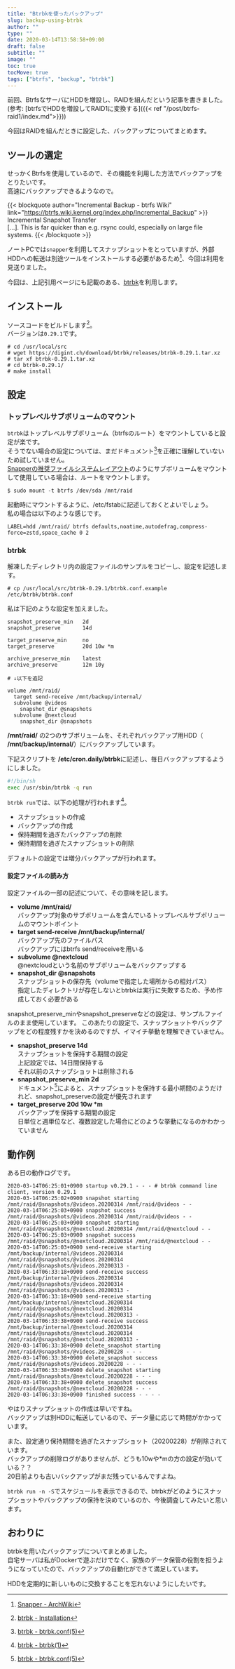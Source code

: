 ```yaml
---
title: "Btrbkを使ったバックアップ"
slug: backup-using-btrbk
author: ""
type: ""
date: 2020-03-14T13:58:58+09:00
draft: false
subtitle: ""
image: ""
toc: true
tocMove: true
tags: ["btrfs", "backup", "btrbk"]
---
```


前回、BtrfsなサーバにHDDを増設し、RAIDを組んだという記事を書きました。  
(参考: [btrfsでHDDを増設してRAID1に変換する]({{< ref "/post/btrfs-raid1/index.md">}}))  

今回はRAIDを組んだときに設定した、バックアップについてまとめます。

## ツールの選定

せっかくBtrfsを使用しているので、その機能を利用した方法でバックアップをとりたいです。  
高速にバックアップできるようなので。  

{{< blockquote author="Incremental Backup - btrfs Wiki" link="https://btrfs.wiki.kernel.org/index.php/Incremental_Backup" >}}
Incremental Snapshot Transfer<br>
 [...]. This is far quicker than e.g. rsync could, especially on large file systems.
{{< /blockquote >}}

ノートPCでは`snapper`を利用してスナップショットをとっていますが、外部HDDへの転送は別途ツールをインストールする必要があるため[^1]、今回は利用を見送りました。  
[^1]: [Snapper - ArchWiki](https://wiki.archlinux.jp/index.php/Snapper#.E5.A4.96.E9.83.A8.E3.83.89.E3.83.A9.E3.82.A4.E3.83.96.E3.81.AB.E5.B7.AE.E5.88.86.E3.83.90.E3.83.83.E3.82.AF.E3.82.A2.E3.83.83.E3.83.97)

今回は、上記引用ページにも記載のある、[btrbk](https://digint.ch/btrbk/)を利用します。  

## インストール

ソースコードをビルドします[^2]。  
バージョンは`0.29.1`です。  

[^2]: [btrbk - Installation](https://digint.ch/btrbk/doc/install.html)

```
# cd /usr/local/src
# wget https://digint.ch/download/btrbk/releases/btrbk-0.29.1.tar.xz
# tar xf btrbk-0.29.1.tar.xz
# cd btrbk-0.29.1/
# make install
```

## 設定

### トップレベルサブボリュームのマウント

`btrbk`はトップレベルサブボリューム（btrfsのルート）をマウントしていると設定が楽です。  
そうでない場合の設定については、まだドキュメント[^3]を正確に理解していないため試していません。  
[Snapperの推奨ファイルシステムレイアウト](https://wiki.archlinux.jp/index.php/Snapper#.E6.8E.A8.E5.A5.A8.E3.83.95.E3.82.A1.E3.82.A4.E3.83.AB.E3.82.B7.E3.82.B9.E3.83.86.E3.83.A0.E3.83.AC.E3.82.A4.E3.82.A2.E3.82.A6.E3.83.88)のようにサブボリュームをマウントして使用している場合は、ルートをマウントします。  

```
$ sudo mount -t btrfs /dev/sda /mnt/raid
```

起動時にマウントするように、/etc/fstabに記述しておくとよいでしょう。  
私の場合は以下のような感じです。  

```
LABEL=hdd /mnt/raid/ btrfs defaults,noatime,autodefrag,compress-force=zstd,space_cache 0 2
```

[^3]: [btrbk - btrbk.conf(5)](https://digint.ch/btrbk/doc/btrbk.conf.5.html)  

### btrbk

解凍したディレクトリ内の設定ファイルのサンプルをコピーし、設定を記述します。  

```
# cp /usr/local/src/btrbk-0.29.1/btrbk.conf.example /etc/btrbk/btrbk.conf
```

私は下記のような設定を加えました。

```
snapshot_preserve_min   2d
snapshot_preserve       14d

target_preserve_min     no
target_preserve         20d 10w *m

archive_preserve_min    latest
archive_preserve        12m 10y

# ↓以下を追記

volume /mnt/raid/
  target send-receive /mnt/backup/internal/
  subvolume @videos
    snapshot_dir @snapshots
  subvolume @nextcloud
    snapshot_dir @snapshots
```

**/mnt/raid/** の2つのサブボリュームを、それぞれバックアップ用HDD（ **/mnt/backup/internal/**）にバックアップしています。  

下記スクリプトを **/etc/cron.daily/btrbk**に記述し、毎日バックアップするようにしました。  

```bash
#!/bin/sh
exec /usr/sbin/btrbk -q run
```

`btrbk run`では、以下の処理が行われます[^4]。  
- スナップショットの作成
- バックアップの作成
- 保持期間を過ぎたバックアップの削除
- 保持期間を過ぎたスナップショットの削除

デフォルトの設定では増分バックアップが行われます。  

[^4]: [btrbk - btrbk(1)](https://digint.ch/btrbk/doc/btrbk.1.html)  

#### 設定ファイルの読み方

設定ファイルの一部の記述について、その意味を記します。  

- **volume /mnt/raid/**  
  バックアップ対象のサブボリュームを含んでいるトップレベルサブボリュームのマウントポイント
- **target send-receive /mnt/backup/internal/**  
  バックアップ先のファイルパス  
  バックアップにはbtrfs send/receiveを用いる  
- **subvolume @nextcloud**  
  @nextcloudという名前のサブボリュームをバックアップする  
- **snapshot_dir @snapshots**  
  スナップショットの保存先（volumeで指定した場所からの相対パス）  
  指定したディレクトリが存在しないとbtrbkは実行に失敗するため、予め作成しておく必要がある  

snapshot_preserve_minやsnapshot_preserveなどの設定は、サンプルファイルのまま使用しています。 
このあたりの設定で、スナップショットやバックアップをどの程度残すかを決めるのですが、イマイチ挙動を理解できていません。  

- **snapshot_preserve 14d**  
  スナップショットを保持する期間の設定  
  上記設定では、14日間保持する  
  それ以前のスナップショットは削除される  
- **snapshot_preserve_min 2d**  
  ドキュメント[^3]によると、スナップショットを保持する最小期間のようだけれど、snapshot_preserveの設定が優先されます  
- **target_preserve 20d 10w \*m**  
  バックアップを保持する期間の設定  
  日単位と週単位など、複数設定した場合にどのような挙動になるのかわかっていません  

## 動作例

ある日の動作ログです。

```
2020-03-14T06:25:01+0900 startup v0.29.1 - - - # btrbk command line client, version 0.29.1
2020-03-14T06:25:02+0900 snapshot starting /mnt/raid/@snapshots/@videos.20200314 /mnt/raid/@videos - -
2020-03-14T06:25:03+0900 snapshot success /mnt/raid/@snapshots/@videos.20200314 /mnt/raid/@videos - -
2020-03-14T06:25:03+0900 snapshot starting /mnt/raid/@snapshots/@nextcloud.20200314 /mnt/raid/@nextcloud - -
2020-03-14T06:25:03+0900 snapshot success /mnt/raid/@snapshots/@nextcloud.20200314 /mnt/raid/@nextcloud - -
2020-03-14T06:25:03+0900 send-receive starting /mnt/backup/internal/@videos.20200314 /mnt/raid/@snapshots/@videos.20200314 /mnt/raid/@snapshots/@videos.20200313 -
2020-03-14T06:33:18+0900 send-receive success /mnt/backup/internal/@videos.20200314 /mnt/raid/@snapshots/@videos.20200314 /mnt/raid/@snapshots/@videos.20200313 -
2020-03-14T06:33:18+0900 send-receive starting /mnt/backup/internal/@nextcloud.20200314 /mnt/raid/@snapshots/@nextcloud.20200314 /mnt/raid/@snapshots/@nextcloud.20200313 -
2020-03-14T06:33:38+0900 send-receive success /mnt/backup/internal/@nextcloud.20200314 /mnt/raid/@snapshots/@nextcloud.20200314 /mnt/raid/@snapshots/@nextcloud.20200313 -
2020-03-14T06:33:38+0900 delete_snapshot starting /mnt/raid/@snapshots/@videos.20200228 - - -
2020-03-14T06:33:38+0900 delete_snapshot success /mnt/raid/@snapshots/@videos.20200228 - - -
2020-03-14T06:33:38+0900 delete_snapshot starting /mnt/raid/@snapshots/@nextcloud.20200228 - - -
2020-03-14T06:33:38+0900 delete_snapshot success /mnt/raid/@snapshots/@nextcloud.20200228 - - -
2020-03-14T06:33:38+0900 finished success - - - -
```
やはりスナップショットの作成は早いですね。  
バックアップは別HDDに転送しているので、データ量に応じて時間がかかっています。  

また、設定通り保持期間を過ぎたスナップショット（20200228）が削除されています。  
バックアップの削除ログがありませんが、どうも10wや*mの方の設定が効いている？？  
20日前よりも古いバックアップがまだ残っているんですよね。  

`btrbk run -n -S`でスケジュールを表示できるので、btrbkがどのようにスナップショットやバックアップの保持を決めているのか、今後調査してみたいと思います。  


## おわりに

btrbkを用いたバックアップについてまとめました。  
自宅サーバは私がDockerで遊ぶだけでなく、家族のデータ保管の役割を担うようになっていたので、バックアップの自動化ができて満足しています。  

HDDを定期的に新しいものに交換することを忘れないようにしたいです。  

